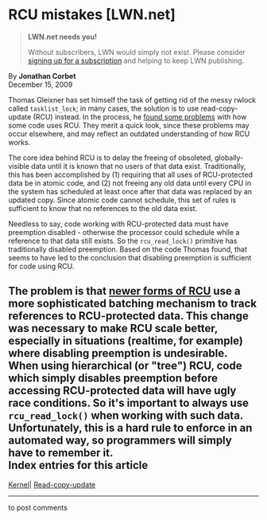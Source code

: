 # RCU mistakes [LWN.net]

> **LWN.net needs you!**
> 
> Without subscribers, LWN would simply not exist. Please consider [signing up for a subscription](/Promo/nst-nag2/subscribe) and helping to keep LWN publishing. 

By **Jonathan Corbet**  
December 15, 2009 

Thomas Gleixner has set himself the task of getting rid of the messy rwlock called `tasklist_lock`; in many cases, the solution is to use read-copy-update (RCU) instead. In the process, he [found some problems](/Articles/366718/) with how some code uses RCU. They merit a quick look, since these problems may occur elsewhere, and may reflect an outdated understanding of how RCU works. 

The core idea behind RCU is to delay the freeing of obsoleted, globally-visible data until it is known that no users of that data exist. Traditionally, this has been accomplished by (1) requiring that all uses of RCU-protected data be in atomic code, and (2) not freeing any old data until every CPU in the system has scheduled at least once after that data was replaced by an updated copy. Since atomic code cannot schedule, this set of rules is sufficient to know that no references to the old data exist. 

Needless to say, code working with RCU-protected data must have preemption disabled - otherwise the processor could schedule while a reference to that data still exists. So the `rcu_read_lock()` primitive has traditionally disabled preemption. Based on the code Thomas found, that seems to have led to the conclusion that disabling preemption is sufficient for code using RCU. 

The problem is that [newer forms of RCU](http://lwn.net/Articles/305782/) use a more sophisticated batching mechanism to track references to RCU-protected data. This change was necessary to make RCU scale better, especially in situations (realtime, for example) where disabling preemption is undesirable. When using hierarchical (or "tree") RCU, code which simply disables preemption before accessing RCU-protected data will have ugly race conditions. So it's important to always use `rcu_read_lock()` when working with such data. Unfortunately, this is a hard rule to enforce in an automated way, so programmers will simply have to remember it.  
Index entries for this article  
---  
[Kernel](/Kernel/Index)| [Read-copy-update](/Kernel/Index#Read-copy-update)  
  


* * *

to post comments 
